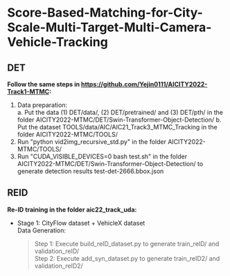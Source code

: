 # Score-Based-Matching-for-City-Scale-Multi-Target-Multi-Camera-Vehicle-Tracking

## DET
 **Follow the same steps in https://github.com/Yejin0111/AICITY2022-Track1-MTMC:**  
   1. Data preparation:  
    a. Put the data (1) DET/data/, (2) DET/pretrained/ and (3) DET/pth/ in the folder AICITY2022-MTMC/DET/Swin-Transformer-Object-Detection/
    b. Put the dataset TOOLS/data/AIC/AIC21_Track3_MTMC_Tracking in the folder AICITY2022-MTMC/TOOLS/
   2. Run "python vid2img_recursive_std.py" in the folder AICITY2022-MTMC/TOOLS/
   3. Run "CUDA_VISIBLE_DEVICES=0 bash test.sh" in the folder AICITY2022-MTMC/DET/Swin-Transformer-Object-Detection/ to generate detection results test-det-2666.bbox.json  

## REID
   **Re-ID training in the folder aic22_track_uda:**   
   - Stage 1: CityFlow dataset + VehicleX dataset  
      Data Generation:  
        >Step 1: Execute build_reID_dataset.py to generate train_reID/ and validation_reID/  
        >Step 2: Execute add_syn_dataset.py to generate  train_reID2/ and validation_reID2/  
```bash

```


